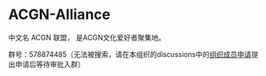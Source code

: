 # ACGN-Alliance

中文名 ACGN 联盟， 是ACGN文化爱好者聚集地。

群号：578874485（无法被搜索，请在本组织的discussions中的[组织成员申请](https://github.com/orgs/ACGN-Alliance/discussions/1)提出申请后等待审批入群）
